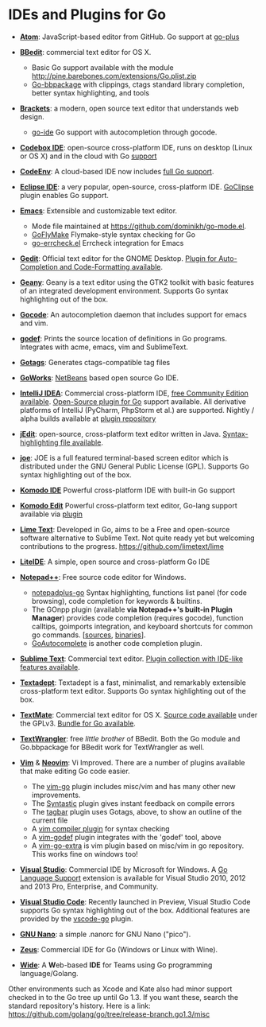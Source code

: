 # IDEs and Plugins for Go

  * **[Atom](http://www.atom.io)**: JavaScript-based editor from GitHub. Go support at [go-plus](https://github.com/joefitzgerald/go-plus)
  * **[BBedit](http://www.barebones.com/products/bbedit/)**: commercial text editor for OS X.
    * Basic Go support available with the module http://pine.barebones.com/extensions/Go.plist.zip
    * [Go-bbpackage](https://github.com/ascarter/go-bbpackage) with clippings, ctags standard library completion, better syntax highlighting, and tools
  * **[Brackets](http://brackets.io)**: a modern, open source text editor that understands web design.
    * [go-ide](https://github.com/David5i6/Brackets-Go-IDE) Go support with autocompletion through gocode.

  * **[Codebox IDE](https://www.codebox.io/)**: open-source cross-platform IDE, runs on desktop (Linux or OS X) and in the cloud with Go [support](https://www.codebox.io/stack/go)
  * **[CodeEnv](https://codeenv.com/)**: A cloud-based IDE now includes [full Go support](https://codeenv.com/env/codeenv/7/go/).
  * **[Eclipse IDE](http://www.eclipse.org/)**: a very popular, open-source, cross-platform IDE. [GoClipse](https://goclipse.github.io/) plugin enables Go support.
  * **[Emacs](https://www.gnu.org/software/emacs/)**: Extensible and customizable text editor.
    * Mode file maintained at https://github.com/dominikh/go-mode.el.
    * [GoFlyMake](https://github.com/dougm/goflymake) Flymake-style syntax checking for Go
    * [go-errcheck.el](https://github.com/dominikh/go-errcheck.el) Errcheck integration for Emacs
  * **[Gedit](http://projects.gnome.org/gedit/)**: Official text editor for the GNOME Desktop. [Plugin for Auto-Completion and Code-Formatting available](https://bitbucket.org/fzzbt/go-gedit-plugin/).
  * **[Geany](http://www.geany.org/)**: Geany is a text editor using the GTK2 toolkit with basic features of an integrated development environment. Supports Go syntax highlighting out of the box.
  * **[Gocode](https://github.com/nsf/gocode)**: An autocompletion daemon that includes support for emacs and vim.
  * **[godef](https://github.com/rogpeppe/godef)**: Prints the source location of definitions in Go programs. Integrates with acme, emacs, vim and SublimeText.
  * **[Gotags](https://github.com/jstemmer/gotags)**: Generates ctags-compatible tag files
  * **[GoWorks](http://tunnelvisionlabs.com/products/demo/goworks)**: [NetBeans](http://netbeans.org/) based open source Go IDE.
  * **[IntelliJ IDEA](http://www.jetbrains.com/idea/)**: Commercial cross-platform IDE, [free Community Edition available](http://www.jetbrains.com/idea/download/index.html). [Open-Source plugin for Go](https://plugins.jetbrains.com/plugin/?id=5047) support available. All derivative platforms of IntelliJ (PyCharm, PhpStorm et al.) are supported. Nightly / alpha builds available at [plugin repository](https://github.com/go-lang-plugin-org/go-lang-idea-plugin)
  * **[jEdit](http://www.jedit.org/)**: open-source, cross-platform text editor written in Java. [Syntax-highlighting file available](http://code.google.com/p/go-stuff/source/browse/editors/jEdit/go.xml).
  * **[joe](http://joe-editor.sourceforge.net/)**: JOE is a full featured terminal-based screen editor which is distributed under the GNU General Public License (GPL). Supports Go syntax highlighting out of the box.
  * **[Komodo IDE](http://komodoide.com/go/)** Powerful cross-platform IDE with built-in Go support
  * **[Komodo Edit](http://komodoide.com/komodo-edit/)** Powerful cross-platform text editor, Go-lang support available via [plugin](https://github.com/Komodo/komodo-go)
  * **[Lime Text](http://limetext.org/)**: Developed in Go, aims to be a Free and open-source software alternative to Sublime Text. Not quite ready yet but welcoming contributions to the progress. https://github.com/limetext/lime
  * **[LiteIDE](https://github.com/visualfc/liteide)**: A simple, open source and cross-platform Go IDE
  * **[Notepad++](http://notepad-plus-plus.org/)**: Free source code editor for Windows.
    * [notepadplus-go](https://github.com/chai2010/notepadplus-go) Syntax highlighting, functions list panel (for code browsing), code completion for keywords & builtins.
    * The GOnpp plugin (available **via Notepad++'s built-in Plugin Manager**) provides code completion (requires gocode), function calltips, goimports integration, and keyboard shortcuts for common go commands. [[sources](https://github.com/tike/GOnpp), [binaries](http://sourceforge.net/projects/gonpp/files/)].
    * [GoAutocomplete](https://github.com/steve-perkins/GoAutocomplete) is another code completion plugin.
  * **[Sublime Text](http://www.sublimetext.com/)**: Commercial text editor. [Plugin collection with IDE-like features available](https://github.com/DisposaBoy/GoSublime).
  * **[Textadept](http://foicica.com/textadept/)**:  Textadept is a fast, minimalist, and remarkably extensible cross-platform text editor. Supports Go syntax highlighting out of the box.
  * **[TextMate](http://macromates.com/)**: Commercial text editor for OS X. [Source code available](https://github.com/textmate/textmate) under the GPLv3. [Bundle for Go available](https://github.com/syscrusher/golang.tmbundle).
  * **[TextWrangler](http://www.barebones.com/products/textwrangler/)**: free _little brother_ of BBedit. Both the Go module and Go.bbpackage for BBedit work for TextWrangler as well.
  * **[Vim](http://www.vim.org/)** & **[Neovim](https://neovim.io/)**: Vi Improved. There are a number of plugins available that make editing Go code easier.
    * The [vim-go](https://github.com/fatih/vim-go) plugin includes misc/vim and has many other new improvements.
    * The [Syntastic](https://github.com/scrooloose/syntastic) plugin gives instant feedback on compile errors
    * The [tagbar](https://github.com/majutsushi/tagbar) plugin uses Gotags, above, to show an outline of the current file
    * A [vim compiler plugin](https://github.com/rjohnsondev/vim-compiler-go) for syntax checking
    * A [vim-godef](https://github.com/dgryski/vim-godef) plugin integrates with the 'godef' tool, above
    * A [vim-go-extra](https://github.com/vim-jp/vim-go-extra) is vim plugin based on misc/vim in go repository. This works fine on windows too!
  * **[Visual Studio](https://www.visualstudio.com/)**: Commercial IDE by Microsoft for Windows. A [Go Language Support](https://visualstudiogallery.msdn.microsoft.com/bd7675ba-1bf5-4395-8c5a-4fc19dfc0d76) extension is available for Visual Studio 2010, 2012 and 2013 Pro, Enterprise, and Community.
  * **[Visual Studio Code](https://code.visualstudio.com/)**: Recently launched in Preview, Visual Studio Code supports Go syntax highlighting out of the box. Additional features are provided by the [vscode-go](https://github.com/Microsoft/vscode-go) plugin.
  * **[GNU Nano](http://golang.cat-v.org/text-editors/nano/)**: a simple .nanorc for GNU Nano ("pico").
  * **[Zeus](http://www.zeusedit.com/go.html)**: Commercial IDE for Go (Windows or Linux with Wine).
  * **[Wide](https://github.com/b3log/wide)**: A <b>W</b>eb-based <b>IDE</b> for Teams using Go programming language/Golang.
  

Other environments such as Xcode and Kate also had minor support checked in to the Go tree up until Go 1.3. If you want these, search the standard repository's history. Here is a link: https://github.com/golang/go/tree/release-branch.go1.3/misc